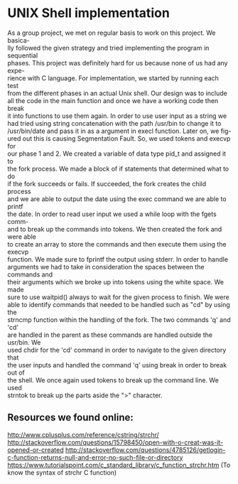 # UNIX Shell implementation 

As a group project, we met on regular basis to work on this project. We basica- </br>
lly followed the given strategy and tried implementing the program in sequential </br>
 phases. This project was definitely hard for us because none of us had any expe- </br>
 rience with C language. For implementation, we started by running each test </br>
 from the different phases in an actual Unix shell. Our design was to include </br>
 all the code in the main function and once we have a working code then break </br>
 it into functions to use them again. In order to use user input as a string we</br>
 had tried using string concatenation with the path /usr/bin to change it to </br>
 /usr/bin/date and pass it in as a argument in execl function. Later on, we fig-</br>
 ured out this is causing Segmentation Fault. So, we used tokens and execvp for</br>
 our phase 1 and 2. We created a variable of data type pid_t and assigned it to</br>
 the fork process. We made a block of if statements that determined what to do</br>
 if the fork succeeds or fails. If succeeded, the fork creates the child process</br>
and we are able to output the date using the exec command we are able to printf</br>
the date. In order to read user input we used a while loop with the fgets comm-</br>
and to break up the commands into tokens. We then created the fork and were able</br>
to create an array to store the commands and then execute them using the execvp</br>
function. We made sure to fprintf the output using stderr. In order to handle</br>
arguments we had to take in consideration the spaces between the commands and</br>
their arguments which we broke up into tokens using the white space. We made</br>
sure to use waitpid() always to wait for the given process to finish. We were</br>
able to identify commands that needed to be handled such as "cd" by using the</br>
strncmp function within the handling of the fork. The two commands 'q' and 'cd'</br>
are handled in the parent as these commands are handled outside the usr/bin. We</br>
used chdir for the 'cd' command in order to navigate to the given directory that</br>
the user inputs and handled the command 'q' using break in order to break out of</br>
the shell. We once again used tokens to break up the command line. We used </br>
strntok to break up the parts aside the ">" character. 	</br>

## Resources we found online:</br>

http://www.cplusplus.com/reference/cstring/strchr/ 
http://stackoverflow.com/questions/15798450/open-with-o-creat-was-it-opened-or-created
http://stackoverflow.com/questions/4785126/getlogin-c-function-returns-null-and-error-no-such-file-or-directory 
https://www.tutorialspoint.com/c_standard_library/c_function_strchr.htm
(To know the syntax of strchr C function)


